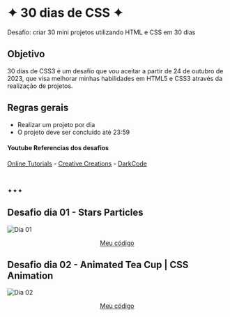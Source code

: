 # ✦ 30 dias de CSS ✦

Desafio: criar 30 mini projetos utilizando HTML e CSS em 30 dias

## Objetivo 

30 dias de CSS3 é um desafio que vou aceitar a partir de 24 de outubro de 2023, que visa melhorar minhas habilidades em HTML5 e CSS3 através da realização de projetos.


## Regras gerais

* Realizar um projeto por dia
* O projeto deve ser concluído até 23:59

#### Youtube Referencias dos desafios
[Online Tutorials](https://www.youtube.com/channel/UCbwXnUipZsLfUckBPsC7Jog) - 
[Creative Creations](https://www.youtube.com/channel/UCOKmVksbzoKJKmtu7rlEM1A) - 
[DarkCode](https://www.youtube.com/channel/UCD3KVjbb7aq2OiOffuungzw)

<br>

✦✦✦

##  Desafio dia 01 - Stars Particles <a name="id01"></a>

![Dia 01](https://github.com/itsmiuwu/30diasdeCSS/assets/124086216/63f1e076-06f2-400c-81cc-b8be067d92da)


<p align="center">
  <a href="https://github.com/itsmiuwu/30diasdeCSS/tree/main/desafios/dia1">Meu código</a>
</p>

##  Desafio dia 02 - Animated Tea Cup | CSS Animation <a name="id02"></a>

![Dia 02](https://github.com/itsmiuwu/30diasdeCSS/assets/124086216/ce656e78-39a4-4de4-baf7-24a08a4bd55e)


<p align="center">
  <a href="https://github.com/itsmiuwu/30diasdeCSS/tree/main/desafios/dia2">Meu código</a>
</p>

